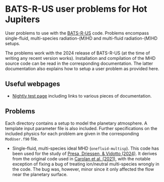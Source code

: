 # BATS-R-US user problems for Hot Jupiters

User problems to use with the [BATS-R-US](https://github.com/SWMFsoftware/BATSRUS)
code. Problems encompass single-fluid, multi-species radiation-(M)HD and multi-fluid radiation-(M)HD setups.

The problems work with the 2024 release of BATS-R-US (at the time of writing any recent version works). Installation and compilation of the MHD source code can be read in the corresponding documentation. The latter documentation also explains how to setup a user problem as provided here.

## Useful webpages

- [Nightly test page](http://herot.engin.umich.edu/~gtoth/) including links to various pieces of documentation.

## Problems

Each directory contains a setup to model the planetary atmosphere. A template input parameter file is also included. Further specifications on the included physics for each problem are given in the corresponding `ModUser.f90` file.

- Single-fluid, multi-species ideal MHD (`onefluid-multisp`). This code has been used for the study of [Presa, Driessen, & Vidotto (2024)](https://academic.oup.com/mnras/article/534/4/3622/7816390). It derives from the original code used in [Carolan et al. (2021)](https://academic.oup.com/mnras/article/508/4/6001/6395334), with the notable exception of fixing a bug of treating ion/neutral multi-species wrongly in the code. The bug was, however, minor since it only affected the flow near the planetary surface.




